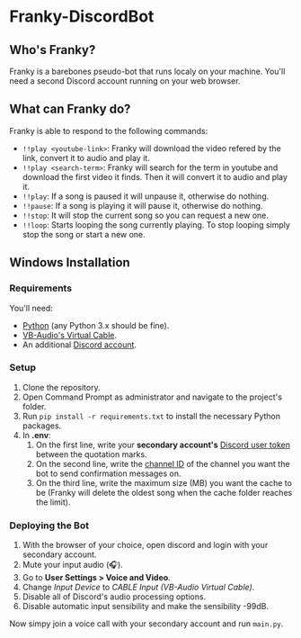 # Franky-DiscordBot

## Who's Franky?

Franky is a barebones pseudo-bot that runs localy on your machine.
You'll need a second Discord account running on your web browser.

## What can Franky do?

Franky is able to respond to the following commands:
- ```!!play <youtube-link>```: Franky will download the video refered by the link, convert it to audio and play it.
- ```!!play <search-term>```: Franky will search for the term in youtube and download the first video it finds. Then it will convert it to audio and play it.
- ```!!play```: If a song is paused it will unpause it, otherwise do nothing.
- ```!!pause```: If a song is playing it will pause it, otherwise do nothing.
- ```!!stop```: It will stop the current song so you can request a new one.
- ```!!loop```: Starts looping the song currently playing. To stop looping simply stop the song or start a new one.

## Windows Installation

### Requirements

You'll need:
- [Python](https://www.python.org/downloads/) (any Python 3.x should be fine). 
- [VB-Audio's Virtual Cable](https://vb-audio.com/Cable/).
- An additional [Discord account](https://discord.com/register).

### Setup

1. Clone the repository.
2. Open Command Prompt as administrator and navigate to the project's folder.
3. Run ```pip install -r requirements.txt``` to install the necessary Python packages.
4. In **.env**:
   1. On the first line, write your **secondary account's** [Discord user token](https://github.com/Tyrrrz/DiscordChatExporter/wiki/Obtaining-Token-and-Channel-IDs#how-to-get-a-user-token) between the quotation marks.
   2. On the second line, write the [channel ID](https://github.com/Tyrrrz/DiscordChatExporter/wiki/Obtaining-Token-and-Channel-IDs#how-to-get-a-server-id-or-a-server-channel-id) of the channel you want the bot to send confirmation messages on. 
   3. On the third line, write the maximum size (MB) you want the cache to be (Franky will delete the oldest song when the cache folder reaches the limit). 

### Deploying the Bot

1. With the browser of your choice, open discord and login with your secondary account.
2. Mute your input audio (:headphones:).
3. Go to **User Settings > Voice and Video**.
4. Change *Input Device* to *CABLE Input (VB-Audio Virtual Cable)*.
5. Disable all of Discord's audio processing options.
6. Disable automatic input sensibility and make the sensibility -99dB.

Now simpy join a voice call with your secondary account and run ```main.py```.